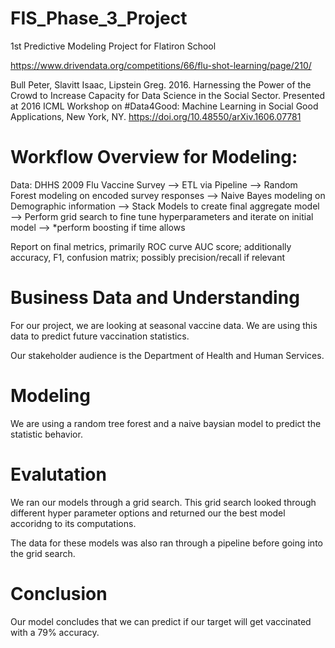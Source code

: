 # FIS_Phase_3_Project
1st Predictive Modeling Project for Flatiron School

https://www.drivendata.org/competitions/66/flu-shot-learning/page/210/

Bull Peter, Slavitt Isaac, Lipstein Greg. 2016. Harnessing the Power of the Crowd to Increase Capacity for Data 
    Science in the Social Sector. Presented at 2016 ICML Workshop on #Data4Good: Machine Learning in Social 
    Good Applications, New York, NY. https://doi.org/10.48550/arXiv.1606.07781


# Workflow Overview for Modeling:

Data: DHHS 2009 Flu Vaccine Survey
    -->
    ETL via Pipeline
        -->
        Random Forest modeling on encoded survey responses
        -->
        Naive Bayes modeling on Demographic information
    -->
    Stack Models to create final aggregate model
    -->
    Perform grid search to fine tune hyperparameters and iterate on initial model
    --> 
    *perform boosting if time allows
    

Report on final metrics, primarily ROC curve AUC score; additionally accuracy, F1, confusion matrix; possibly precision/recall if relevant

# Business Data and Understanding

For our project, we are looking at seasonal vaccine data. We are using this data to predict future vaccination statistics.

Our stakeholder audience is the Department of Health and Human Services.

# Modeling

We are using a random tree forest and a naive baysian model to predict the statistic behavior.

# Evalutation

We ran our models through a grid search. This grid search looked through different hyper parameter options and returned our the best model accoridng to its computations.

The data for these models was also ran through a pipeline before going into the grid search.

# Conclusion

Our model concludes that we can predict if our target will get vaccinated with a 79% accuracy.